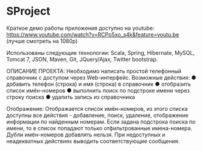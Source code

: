 SProject
========

Краткое демо работы приложения доступно на youtube:
https://www.youtube.com/watch?v=RCPo5xo_s4k&feature=youtu.be
(лучше смотреть на 1080р)

Использованы следующие технологии: Scala, Spring, Hibernate, MySQL, Tomcat 7, JSON, Maven, Git, JQuery/Ajax, Twitter bootstrap.

ОПИСАНИЕ ПРОЕКТА:
 Необходимо написать простой телефонный справочник с доступом через Web-интерфейс. Возможные действия:
● добавить телефон (строка) и имя (строка) в справочник
● отобразить список имён-номеров
● выполнить поиск по подстроке имени через строку поиска
● удалить запись из справочника
 
Отображение:
Отображается список имён-номеров, из этого списка доступны все действия - добавление, поиск, удаление, отображение информации по найденным номерам. Если задана подстрока поиска по имени, то в список попадают только отфильтрованные имена-номера.
Дубли имён-номеров добавлять нельзя. При недоступных и неадекватных действиях выводить соответствующие сообщения.
